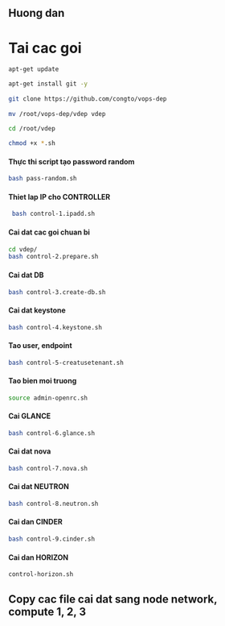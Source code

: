 ## Huong dan

# Tai cac goi
```sh
apt-get update

apt-get install git -y
	
git clone https://github.com/congto/vops-dep
	
mv /root/vops-dep/vdep vdep

cd /root/vdep
	
chmod +x *.sh
```

#### Thực thi script tạo password random
```sh
bash pass-random.sh
```

#### Thiet lap IP cho CONTROLLER
```sh
 bash control-1.ipadd.sh
 ```
 
 #### Cai dat cac goi chuan bi
 ```sh
 cd vdep/
bash control-2.prepare.sh
```

#### Cai dat DB
```sh
bash control-3.create-db.sh
```

#### Cai dat keystone
```sh
bash control-4.keystone.sh
```

#### Tao user, endpoint
```sh
bash control-5-creatusetenant.sh
```

#### Tao bien moi truong
```sh
source admin-openrc.sh
 ```
#### Cai GLANCE
 ```sh
 bash control-6.glance.sh
```

#### Cai dat nova
```sh
bash control-7.nova.sh
```

#### Cai dat NEUTRON
```sh
bash control-8.neutron.sh
```

#### Cai dan CINDER
```sh
bash control-9.cinder.sh
```

#### Cai dan HORIZON
```sh
control-horizon.sh
```

## Copy cac file cai dat sang node network, compute 1, 2, 3
```sh
```

